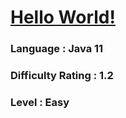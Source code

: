 # [Hello World!](https://open.kattis.com/problems/hello)

### Language : Java 11

### Difficulty Rating : 1.2

### Level : Easy
